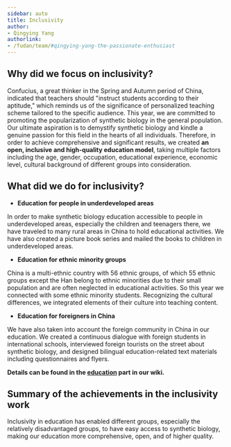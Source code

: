 ```yaml
---
sidebar: auto
title: Inclusivity
author:
- Qingying Yang
authorlink:
- /fudan/team/#qingying-yang-the-passionate-enthusiast
---
```


## Why did we focus on inclusivity?

Confucius, a great thinker in the Spring and Autumn period of China, indicated that teachers should "instruct students according to their aptitude," which reminds us of the significance of personalized teaching scheme tailored to the specific audience. This year, we are committed to promoting the popularization of synthetic biology in the general population. Our ultimate aspiration is to demystify synthetic biology and kindle a genuine passion for this field in the hearts of all individuals. Therefore, in order to achieve comprehensive and significant results, we created **an open, inclusive and high-quality education model**, taking multiple factors including the age, gender, occupation, educational experience, economic level, cultural background of different groups into consideration.



## What did we do for inclusivity?

- **Education for people in underdeveloped areas**

In order to make synthetic biology education accessible to people in underdeveloped areas, especially the children and teenagers there, we have traveled to many rural areas in China to hold educational activities. We have also created a picture book series and mailed the books to children in underdeveloped areas.

- **Education for ethnic minority groups**

China is a multi-ethnic country with 56 ethnic groups, of which 55 ethnic groups except the Han belong to ethnic minorities due to their small population and are often neglected in educational activities. So this year we connected with some ethnic minority students. Recognizing the cultural differences, we integrated elements of their culture into teaching content.

- **Education for foreigners in China**

We have also taken into account the foreign community in China in our education. We created a continuous dialogue with foreign students in international schools, interviewed foreign tourists on the street about synthetic biology, and designed bilingual education-related text materials including questionnaires and flyers.

**Details can be found in the [education](/education/) part in our wiki.**



## Summary of the achievements in the inclusivity work

Inclusivity in education has enabled different groups, especially the relatively disadvantaged groups, to have easy access to synthetic biology, making our education more comprehensive, open, and of higher quality.

